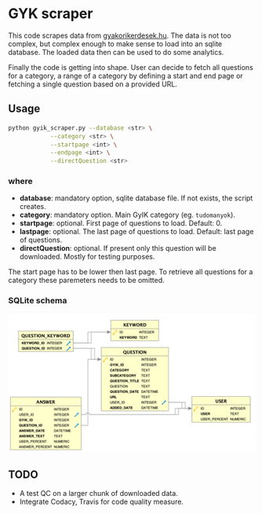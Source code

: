 # GYK scraper

This code scrapes data from [gyakorikerdesek.hu](https://www.gyakorikerdesek.hu). The data is not too complex, but complex enough to make sense to load into an sqlite database. The loaded data then can be used to do some analytics.

Finally the code is getting into shape. User can decide to fetch all questions for a category, a range of a category by defining a start and end page or fetching a single question based on a provided URL.

## Usage

```bash
python gyik_scraper.py --database <str> \
            --category <str> \
            --startpage <int> \
            --endpage <int> \
            --directQuestion <str>
```

### where

* **database**: mandatory option, sqlite database file. If not exists, the script creates.
* **category**: mandatory option. Main GyIK category (eg. `tudomanyok`).
* **startpage**: optional. First page of questions to load. Default: 0.
* **lastpage**: optional. The last page of questions to load. Default: last page of questions.
* **directQuestion**: optional. If present only this question will be downloaded. Mostly for testing purposes.

The start page has to be lower then last page. To retrieve all questions for a category these paremeters needs to be omitted.

### SQLite schema

![db schema](db_tools/schema.png)

## TODO

* A test QC on a larger chunk of downloaded data.
* Integrate Codacy, Travis for code quality measure.


